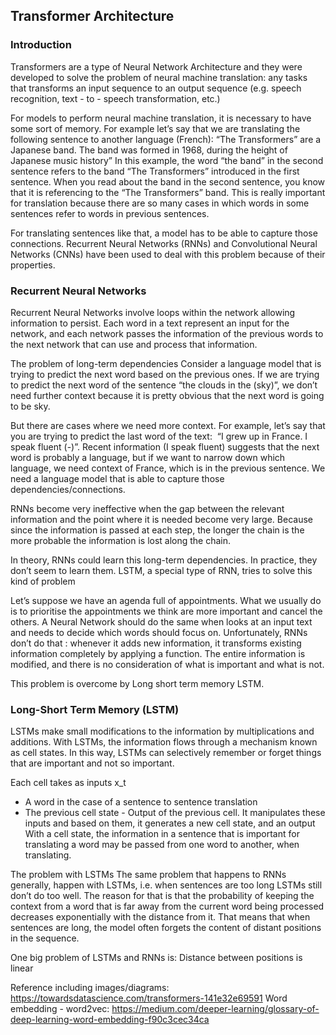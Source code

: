 ## Transformer Architecture

### Introduction
Transformers are a type of Neural Network Architecture and they were developed to solve the problem of neural machine translation: any tasks that transforms an input sequence to an output sequence (e.g. speech recognition, text - to - speech transformation, etc.)

For models to perform neural machine translation, it is necessary to have some sort of memory. 
For example let’s say that we are translating the following sentence to another language (French):
“The Transformers” are a Japanese  band. The band was formed in 1968, during the height of Japanese music history”
In this example, the word “the band” in the second sentence refers to the band “The Transformers” introduced in the first sentence. When you read about the band in the second sentence, you know that it is referencing to the “The Transformers” band. This is really important for translation because there are so many cases in which words in some sentences refer to words in previous sentences.

For translating sentences like that, a model has to be able to capture those connections. 
Recurrent Neural Networks (RNNs) and Convolutional Neural Networks (CNNs) have been used to deal with this problem because of their properties. 

### Recurrent Neural Networks
Recurrent Neural Networks involve loops within the network allowing information to persist. Each word in a text represent an input for the network,
and each network passes the information of the previous words to the next network	that can use and process that information.

The problem of long-term dependencies
Consider a language model that is trying to predict the next word based on the previous ones. If we are trying to predict the next word of the sentence “the clouds in the (sky)”, we don’t need further context because
 it is pretty obvious that the next word is going to be sky.

But there are cases where we need more context. For example, let’s say that you are trying to predict the last word of the text: 
“I grew up in France. I speak fluent (-)”. Recent information  (I speak fluent) suggests that the next word is probably a language,
but if we want to narrow down which language, we need context of France,  which is in the previous sentence. We need a language model that is able to capture those dependencies/connections.

RNNs become very ineffective when the gap between the relevant information and the point where it is needed become very large. 
Because since the information is passed at each step, the longer the chain is the more probable the information is lost along the chain.

In theory, RNNs could learn this long-term dependencies. In practice, they don’t seem to learn them. LSTM, a special type of RNN, tries to solve this kind of problem

Let’s suppose we have an agenda full of appointments. What we usually do is to prioritise the appointments we think are more important and cancel the others. 
A Neural Network should do the same when looks at an input text and needs to decide which words should focus on.
Unfortunately, RNNs don’t do that : whenever it adds new information, it transforms existing information completely by applying a function. The entire information is modified, 
and there is no consideration of what is important and what is not.

This problem is overcome by Long short term memory LSTM.

### Long-Short Term Memory (LSTM)
LSTMs make small modifications to the information by multiplications and additions. With LSTMs, the information flows through a mechanism known as cell states. 
In this way, LSTMs can selectively remember or forget things that are important and not so important.

Each cell takes as inputs x_t 
- A word in the case of a sentence to sentence translation
- The previous cell state
- Output of the previous cell. It manipulates these inputs and based on them, it generates a new cell state, and an output
With a cell state, the information in a sentence that is important for translating a word may be passed from one word to another, when translating.

The problem with LSTMs
The same problem that happens to RNNs generally, happen with LSTMs, i.e. when sentences are too long LSTMs still don’t do too well. 
The reason for that is that the probability of keeping the context from a word that is far away from the current word being processed decreases exponentially with the distance from it.
That means that when sentences are long, the model often forgets the content of distant positions in the sequence.

One big problem of LSTMs and RNNs is: Distance between positions is linear


Reference including images/diagrams: https://towardsdatascience.com/transformers-141e32e69591
Word embedding - word2vec: https://medium.com/deeper-learning/glossary-of-deep-learning-word-embedding-f90c3cec34ca
